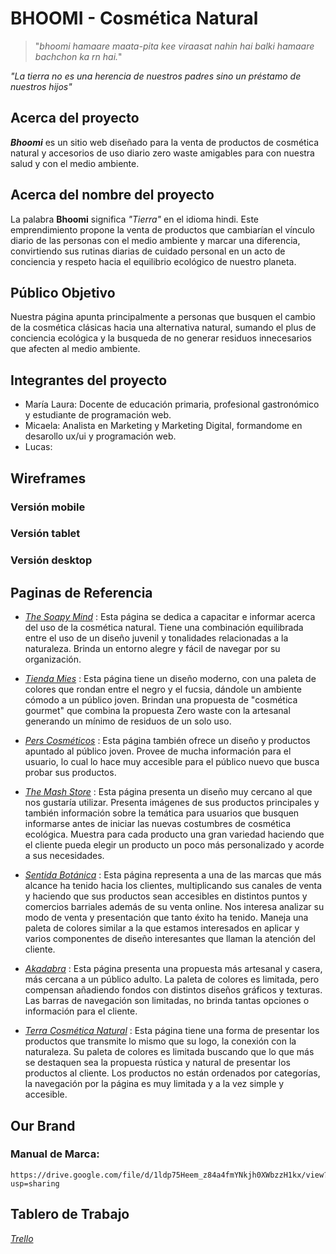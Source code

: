 # BHOOMI - Cosmética Natural

> "*bhoomi hamaare maata-pita kee viraasat nahin hai balki hamaare bachchon ka rn hai.*"

*"La tierra no es una herencia de nuestros padres sino un préstamo de nuestros hijos"*

## Acerca del proyecto

***Bhoomi***  es un sitio web diseñado para la venta de productos de cosmética natural y accesorios de uso diario zero waste amigables para con nuestra salud y con el medio ambiente.

## Acerca del nombre del proyecto

La palabra **Bhoomi** significa *"Tierra"* en el idioma hindi. Este emprendimiento propone la venta de productos que cambiarían el vínculo diario de las personas con el medio ambiente y marcar una diferencia, convirtiendo sus rutinas diarias de cuidado personal en un acto de conciencia y respeto hacia el equilibrio ecológico de nuestro planeta.  

## Público Objetivo

Nuestra página apunta principalmente a personas que busquen el cambio de la cosmética clásicas hacia una alternativa natural, sumando el plus de conciencia ecológica y la busqueda de no generar residuos innecesarios que afecten al medio ambiente.  

## Integrantes del proyecto

- María Laura:  Docente de educación primaria, profesional gastronómico y estudiante de programación web.
- Micaela: Analista en Marketing y Marketing Digital, formandome en desarollo ux/ui y programación web.
- Lucas:

## Wireframes

### Versión mobile

### Versión tablet

### Versión desktop

## Paginas de Referencia

- [*The Soapy Mind*](https://www.thesoapymind.com "The Soapy Mind") : Esta página se dedica a capacitar e informar acerca del uso de la cosmética natural. Tiene una combinación equilibrada entre el uso de un diseño juvenil y tonalidades relacionadas a la naturaleza. Brinda un entorno alegre y fácil de navegar por su organización. 

- [*Tienda Mies*](https://www.tiendamies.com "Tienda Mies") : Esta página tiene un diseño moderno,  con una paleta de colores que rondan entre el negro y el fucsia, dándole un ambiente cómodo a un público joven. Brindan una propuesta de "cosmética gourmet" que combina la propuesta Zero waste con la artesanal generando un mínimo de residuos de un solo uso.

- [*Pers Cosméticos*](https://www.perscosmeticos.com.ar "Pers Cosméticos") : Esta página también ofrece un diseño y productos apuntado al público joven. Provee de mucha información para el usuario, lo cual lo hace muy accesible para el público nuevo que busca probar sus productos.

- [*The Mash Store*](https://www.themashstore.com.ar "The Mash Store") : Esta página presenta un diseño muy cercano al que nos gustaría utilizar. Presenta imágenes de sus productos principales y también información sobre la temática para usuarios que busquen informarse antes de iniciar las nuevas costumbres de cosmética ecológica. Muestra para cada producto una gran variedad haciendo que el cliente pueda elegir un producto un poco más personalizado y acorde a sus necesidades.

- [*Sentida Botánica*](https://www.sentidabotanica.com "Sentida Botánica") : Esta página representa a una de las marcas que más alcance ha tenido hacia los clientes, multiplicando sus canales de venta y haciendo que sus productos sean accesibles en distintos puntos y comercios barriales además de su venta online. Nos interesa analizar su modo de venta y presentación que tanto éxito ha tenido. 
Maneja una paleta de colores similar a la que estamos interesados en aplicar y varios componentes de diseño interesantes que llaman la atención del cliente.

- [*Akadabra*](https://www.akadabra.com "Akadabra") : Esta página presenta una propuesta más artesanal y casera, más cercana a un público  adulto. La paleta de colores es limitada, pero compensan añadiendo fondos con distintos diseños gráficos y texturas. Las barras de navegación son limitadas, no brinda tantas opciones o información para el cliente.

- [*Terra Cosmética Natural*](https://www.terracosmeticanatural.com "Terra Cosmética Natural") : Esta página tiene una forma de presentar los productos que transmite lo mismo que su logo, la conexión con la naturaleza. Su paleta de colores es limitada buscando que lo que más se destaquen sea la propuesta rústica y natural de presentar los productos al cliente. Los productos no están ordenados por categorías, la navegación por la página es muy limitada y a la vez simple y accesible.

## Our Brand

### Manual de Marca: 
    https://drive.google.com/file/d/1ldp75Heem_z84a4fmYNkjh0XWbzzH1kx/view?usp=sharing

## Tablero de Trabajo

[*Trello*](https://trello.com/b/Z1dGZLn9/proyecto-equipo-3 "Tablero de Trabajo - Equipo 3")
